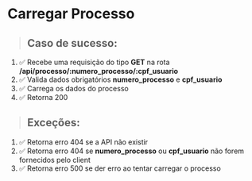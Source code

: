 # Carregar Processo

> ## Caso de sucesso:
1. ✅ Recebe uma requisição do tipo **GET** na rota **/api/processo/:numero_processo/:cpf_usuario**
1. ✅ Valida dados obrigatórios **numero_processo** e **cpf_usuario**
1. ✅ Carrega os dados do processo
1. ✅ Retorna 200

> ## Exceções:
1. ✅ Retorna erro 404 se a API não existir
1. ✅ Retorna erro 404 se **numero_processo** ou **cpf_usuario** não forem fornecidos pelo client
1. ✅ Retorna erro 500 se der erro ao tentar carregar o processo